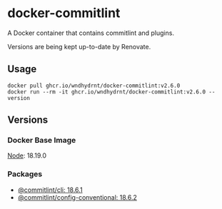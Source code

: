 # docker-commitlint

A Docker container that contains commitlint and plugins.

Versions are being kept up-to-date by Renovate.

## Usage

```shell
docker pull ghcr.io/wndhydrnt/docker-commitlint:v2.6.0
docker run --rm -it ghcr.io/wndhydrnt/docker-commitlint:v2.6.0 --version
```

## Versions

### Docker Base Image

[Node](https://hub.docker.com/_/node): 18.19.0

### Packages

- [@commitlint/cli: 18.6.1](https://www.npmjs.com/package/@commitlint/cli/v/18.6.1)
- [@commitlint/config-conventional: 18.6.2](https://www.npmjs.com/package/@commitlint/config-conventional/v/18.6.2)
